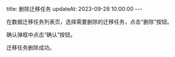 title: 删除迁移任务 updateAt: 2023-09-28 10:00:00 ---

在数据迁移任务列表页，选择需要删除的迁移任务，点击“删除”按钮。

确认弹框中点击“确认”按钮。

迁移任务删除成功。